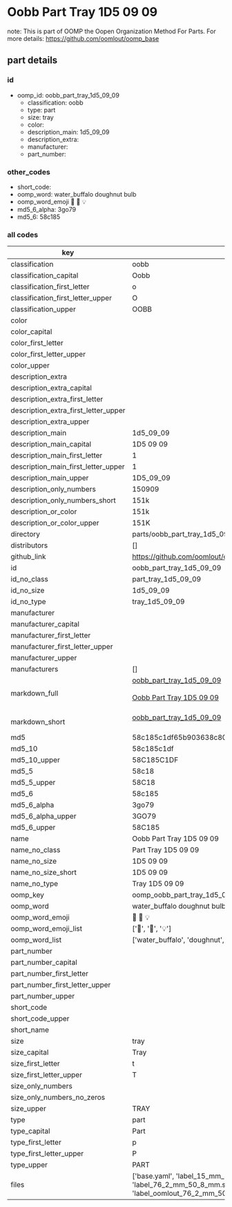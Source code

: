 # Oobb Part Tray 1D5 09 09  

note: This is part of OOMP the Oopen Organization Method For Parts. For more details: https://github.com/oomlout/oomp_base

##  part details





### id
* oomp_id: oobb_part_tray_1d5_09_09
  * classification: oobb
  * type: part
  * size: tray
  * color: 
  * description_main: 1d5_09_09
  * description_extra: 
  * manufacturer: 
  * part_number: 

### other_codes
* short_code: 
* oomp_word: water_buffalo doughnut bulb
* oomp_word_emoji :water_buffalo: :doughnut: :bulb:
* md5_6_alpha: 3go79
* md5_6: 58c185

### all codes 
| key | value |  
| --- | --- |  
| classification | oobb |  
| classification_capital | Oobb |  
| classification_first_letter | o |  
| classification_first_letter_upper | O |  
| classification_upper | OOBB |  
| color |  |  
| color_capital |  |  
| color_first_letter |  |  
| color_first_letter_upper |  |  
| color_upper |  |  
| description_extra |  |  
| description_extra_capital |  |  
| description_extra_first_letter |  |  
| description_extra_first_letter_upper |  |  
| description_extra_upper |  |  
| description_main | 1d5_09_09 |  
| description_main_capital | 1D5 09 09 |  
| description_main_first_letter | 1 |  
| description_main_first_letter_upper | 1 |  
| description_main_upper | 1D5_09_09 |  
| description_only_numbers | 150909 |  
| description_only_numbers_short | 151k |  
| description_or_color | 151k |  
| description_or_color_upper | 151K |  
| directory | parts/oobb_part_tray_1d5_09_09 |  
| distributors | [] |  
| github_link | https://github.com/oomlout/oomlout_oomp_part_src/tree/main/parts/oobb_part_tray_1d5_09_09/working |  
| id | oobb_part_tray_1d5_09_09 |  
| id_no_class | part_tray_1d5_09_09 |  
| id_no_size | 1d5_09_09 |  
| id_no_type | tray_1d5_09_09 |  
| manufacturer |  |  
| manufacturer_capital |  |  
| manufacturer_first_letter |  |  
| manufacturer_first_letter_upper |  |  
| manufacturer_upper |  |  
| manufacturers | [] |  
| markdown_full | [oobb_part_tray_1d5_09_09](https://github.com/oomlout/oomlout_oomp_part_src/tree/main/parts/oobb_part_tray_1d5_09_09/working)<br>[](https://github.com/oomlout/oomlout_oomp_part_src/tree/main/parts/oobb_part_tray_1d5_09_09/working)<br>[Oobb Part Tray 1D5 09 09](https://github.com/oomlout/oomlout_oomp_part_src/tree/main/parts/oobb_part_tray_1d5_09_09/working)<br><br> |  
| markdown_short | [oobb_part_tray_1d5_09_09](https://github.com/oomlout/oomlout_oomp_part_src/tree/main/parts/oobb_part_tray_1d5_09_09/working)<br><br> |  
| md5 | 58c185c1df65b903638c800135976b2c |  
| md5_10 | 58c185c1df |  
| md5_10_upper | 58C185C1DF |  
| md5_5 | 58c18 |  
| md5_5_upper | 58C18 |  
| md5_6 | 58c185 |  
| md5_6_alpha | 3go79 |  
| md5_6_alpha_upper | 3GO79 |  
| md5_6_upper | 58C185 |  
| name | Oobb Part Tray 1D5 09 09 |  
| name_no_class | Part Tray 1D5 09 09 |  
| name_no_size | 1D5 09 09 |  
| name_no_size_short | 1D5 09 09 |  
| name_no_type | Tray 1D5 09 09 |  
| oomp_key | oomp_oobb_part_tray_1d5_09_09 |  
| oomp_word | water_buffalo doughnut bulb |  
| oomp_word_emoji | :water_buffalo: :doughnut: :bulb: |  
| oomp_word_emoji_list | [':water_buffalo:', ':doughnut:', ':bulb:'] |  
| oomp_word_list | ['water_buffalo', 'doughnut', 'bulb'] |  
| part_number |  |  
| part_number_capital |  |  
| part_number_first_letter |  |  
| part_number_first_letter_upper |  |  
| part_number_upper |  |  
| short_code |  |  
| short_code_upper |  |  
| short_name |  |  
| size | tray |  
| size_capital | Tray |  
| size_first_letter | t |  
| size_first_letter_upper | T |  
| size_only_numbers |  |  
| size_only_numbers_no_zeros |  |  
| size_upper | TRAY |  
| type | part |  
| type_capital | Part |  
| type_first_letter | p |  
| type_first_letter_upper | P |  
| type_upper | PART |  
| files | ['base.yaml', 'label_15_mm_30_mm.pdf', 'label_15_mm_30_mm.svg', 'label_76_2_mm_50_8_mm.pdf', 'label_76_2_mm_50_8_mm.svg', 'label_oomlout_76_2_mm_50_8_mm.pdf', 'label_oomlout_76_2_mm_50_8_mm.svg', 'readme.md', 'working.json', 'working.yaml'] |  
